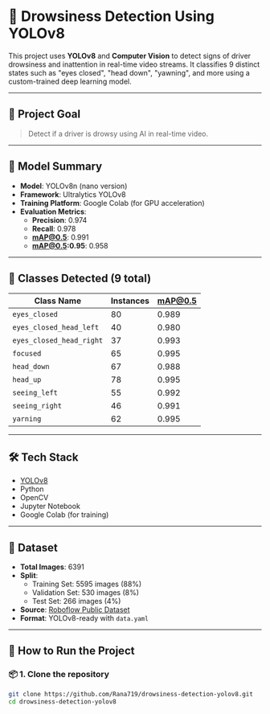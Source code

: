 # 🛑 Drowsiness Detection Using YOLOv8

This project uses **YOLOv8** and **Computer Vision** to detect signs of driver drowsiness and inattention in real-time video streams. It classifies 9 distinct states such as "eyes closed", "head down", "yawning", and more using a custom-trained deep learning model.

---

## 🎯 Project Goal

> Detect if a driver is drowsy using AI in real-time video.

---

## 🧠 Model Summary

- **Model**: YOLOv8n (nano version)
- **Framework**: Ultralytics YOLOv8
- **Training Platform**: Google Colab (for GPU acceleration)
- **Evaluation Metrics**:
  - **Precision**: 0.974
  - **Recall**: 0.978
  - **mAP@0.5**: 0.991
  - **mAP@0.5:0.95**: 0.958

---

## 🧾 Classes Detected (9 total)

| Class Name                | Instances | mAP@0.5 |
|--------------------------|-----------|---------|
| `eyes_closed`            | 80        | 0.989   |
| `eyes_closed_head_left`  | 40        | 0.980   |
| `eyes_closed_head_right` | 37        | 0.993   |
| `focused`                | 65        | 0.995   |
| `head_down`              | 67        | 0.988   |
| `head_up`                | 78        | 0.995   |
| `seeing_left`            | 55        | 0.992   |
| `seeing_right`           | 46        | 0.991   |
| `yarning`                | 62        | 0.995   |

---

## 🛠️ Tech Stack

- [YOLOv8](https://github.com/ultralytics/ultralytics)
- Python
- OpenCV
- Jupyter Notebook
- Google Colab (for training)

---

## 📂 Dataset

- **Total Images**: 6391
- **Split**:
  - Training Set: 5595 images (88%)
  - Validation Set: 530 images (8%)
  - Test Set: 266 images (4%)
- **Source**: [Roboflow Public Dataset](https://universe.roboflow.com/karthik-madhvan/drowsiness-detection-xsriz/dataset/1)
- **Format**: YOLOv8-ready with `data.yaml`

---

## 🏁 How to Run the Project

### 📦 1. Clone the repository

```bash
git clone https://github.com/Rana719/drowsiness-detection-yolov8.git
cd drowsiness-detection-yolov8
